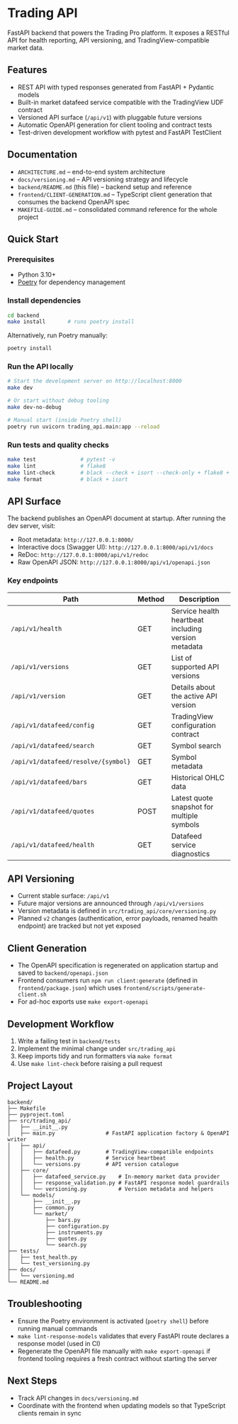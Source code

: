 # Trading API

FastAPI backend that powers the Trading Pro platform. It exposes a RESTful API for health reporting, API versioning, and TradingView-compatible market data.

## Features

- REST API with typed responses generated from FastAPI + Pydantic models
- Built-in market datafeed service compatible with the TradingView UDF contract
- Versioned API surface (`/api/v1`) with pluggable future versions
- Automatic OpenAPI generation for client tooling and contract tests
- Test-driven development workflow with pytest and FastAPI TestClient

## Documentation

- `ARCHITECTURE.md` – end-to-end system architecture
- `docs/versioning.md` – API versioning strategy and lifecycle
- `backend/README.md` (this file) – backend setup and reference
- `frontend/CLIENT-GENERATION.md` – TypeScript client generation that consumes the backend OpenAPI spec
- `MAKEFILE-GUIDE.md` – consolidated command reference for the whole project

## Quick Start

### Prerequisites
- Python 3.10+
- [Poetry](https://python-poetry.org/) for dependency management

### Install dependencies

```bash
cd backend
make install       # runs poetry install
```

Alternatively, run Poetry manually:

```bash
poetry install
```

### Run the API locally

```bash
# Start the development server on http://localhost:8000
make dev

# Or start without debug tooling
make dev-no-debug

# Manual start (inside Poetry shell)
poetry run uvicorn trading_api.main:app --reload
```

### Run tests and quality checks

```bash
make test              # pytest -v
make lint              # flake8
make lint-check        # black --check + isort --check-only + flake8 + mypy
make format            # black + isort
```

## API Surface

The backend publishes an OpenAPI document at startup. After running the dev server, visit:

- Root metadata: `http://127.0.0.1:8000/`
- Interactive docs (Swagger UI): `http://127.0.0.1:8000/api/v1/docs`
- ReDoc: `http://127.0.0.1:8000/api/v1/redoc`
- Raw OpenAPI JSON: `http://127.0.0.1:8000/api/v1/openapi.json`

### Key endpoints

| Path | Method | Description |
| ---- | ------ | ----------- |
| `/api/v1/health` | GET | Service health heartbeat including version metadata |
| `/api/v1/versions` | GET | List of supported API versions |
| `/api/v1/version` | GET | Details about the active API version |
| `/api/v1/datafeed/config` | GET | TradingView configuration contract |
| `/api/v1/datafeed/search` | GET | Symbol search |
| `/api/v1/datafeed/resolve/{symbol}` | GET | Symbol metadata |
| `/api/v1/datafeed/bars` | GET | Historical OHLC data |
| `/api/v1/datafeed/quotes` | POST | Latest quote snapshot for multiple symbols |
| `/api/v1/datafeed/health` | GET | Datafeed service diagnostics |

## API Versioning

- Current stable surface: `/api/v1`
- Future major versions are announced through `/api/v1/versions`
- Version metadata is defined in `src/trading_api/core/versioning.py`
- Planned `v2` changes (authentication, error payloads, renamed health endpoint) are tracked but not yet exposed

## Client Generation

- The OpenAPI specification is regenerated on application startup and saved to `backend/openapi.json`
- Frontend consumers run `npm run client:generate` (defined in `frontend/package.json`) which uses `frontend/scripts/generate-client.sh`
- For ad-hoc exports use `make export-openapi`

## Development Workflow

1. Write a failing test in `backend/tests`
2. Implement the minimal change under `src/trading_api`
3. Keep imports tidy and run formatters via `make format`
4. Use `make lint-check` before raising a pull request

## Project Layout

```
backend/
├── Makefile
├── pyproject.toml
├── src/trading_api/
│   ├── __init__.py
│   ├── main.py                # FastAPI application factory & OpenAPI writer
│   ├── api/
│   │   ├── datafeed.py        # TradingView-compatible endpoints
│   │   ├── health.py          # Service heartbeat
│   │   └── versions.py        # API version catalogue
│   ├── core/
│   │   ├── datafeed_service.py    # In-memory market data provider
│   │   ├── response_validation.py # FastAPI response model guardrails
│   │   └── versioning.py          # Version metadata and helpers
│   └── models/
│       ├── __init__.py
│       ├── common.py
│       └── market/
│           ├── bars.py
│           ├── configuration.py
│           ├── instruments.py
│           ├── quotes.py
│           └── search.py
├── tests/
│   ├── test_health.py
│   └── test_versioning.py
├── docs/
│   └── versioning.md
└── README.md
```

## Troubleshooting

- Ensure the Poetry environment is activated (`poetry shell`) before running manual commands
- `make lint-response-models` validates that every FastAPI route declares a response model (used in CI)
- Regenerate the OpenAPI file manually with `make export-openapi` if frontend tooling requires a fresh contract without starting the server

## Next Steps

- Track API changes in `docs/versioning.md`
- Coordinate with the frontend when updating models so that TypeScript clients remain in sync
